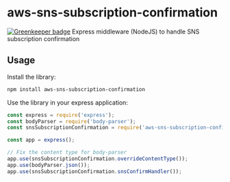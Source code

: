 # aws-sns-subscription-confirmation

[![Greenkeeper badge](https://badges.greenkeeper.io/Collaborne/aws-sns-subscription-confirmation.svg)](https://greenkeeper.io/)
Express middleware (NodeJS) to handle SNS subscription confirmation

## Usage

Install the library:

```bash
npm install aws-sns-subscription-confirmation
```

Use the library in your express application:

```javascript
const express = require('express');
const bodyParser = require('body-parser');
const snsSubscriptionConfirmation = require('aws-sns-subscription-confirmation');

const app = express();

// Fix the content type for body-parser
app.use(snsSubscriptionConfirmation.overrideContentType());
app.use(bodyParser.json());
app.use(snsSubscriptionConfirmation.snsConfirmHandler());
```
